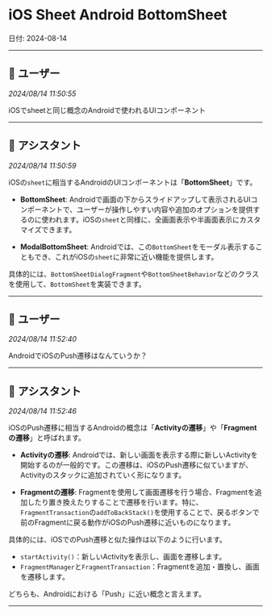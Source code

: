 # iOS Sheet Android BottomSheet

日付: 2024-08-14

---

## 👤 ユーザー
*2024/08/14 11:50:55*

iOSでsheetと同じ概念のAndroidで使われるUIコンポーネント

---

## 🤖 アシスタント
*2024/08/14 11:50:59*

iOSの`sheet`に相当するAndroidのUIコンポーネントは「**BottomSheet**」です。

- **BottomSheet**: Androidで画面の下からスライドアップして表示されるUIコンポーネントで、ユーザーが操作しやすい内容や追加のオプションを提供するのに使われます。iOSの`sheet`と同様に、全画面表示や半画面表示にカスタマイズできます。

- **ModalBottomSheet**: Androidでは、この`BottomSheet`をモーダル表示することもでき、これがiOSの`sheet`に非常に近い機能を提供します。

具体的には、`BottomSheetDialogFragment`や`BottomSheetBehavior`などのクラスを使用して、`BottomSheet`を実装できます。

---

## 👤 ユーザー
*2024/08/14 11:52:40*

AndroidでiOSのPush遷移はなんていうか？

---

## 🤖 アシスタント
*2024/08/14 11:52:46*

iOSのPush遷移に相当するAndroidの概念は「**Activityの遷移**」や「**Fragmentの遷移**」と呼ばれます。

- **Activityの遷移**: Androidでは、新しい画面を表示する際に新しいActivityを開始するのが一般的です。この遷移は、iOSのPush遷移に似ていますが、Activityのスタックに追加されていく形になります。

- **Fragmentの遷移**: Fragmentを使用して画面遷移を行う場合、Fragmentを追加したり置き換えたりすることで遷移を行います。特に、`FragmentTransaction`の`addToBackStack()`を使用することで、戻るボタンで前のFragmentに戻る動作がiOSのPush遷移に近いものになります。

具体的には、iOSでのPush遷移と似た操作は以下のように行います。

- `startActivity()`：新しいActivityを表示し、画面を遷移します。
- `FragmentManager`と`FragmentTransaction`：Fragmentを追加・置換し、画面を遷移します。

どちらも、Androidにおける「Push」に近い概念と言えます。

---
